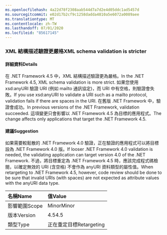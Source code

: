 ```yaml
---
ms.openlocfilehash: 4a22d78f2308aab544d7a7d2e4d05ddc1ad5457d
ms.sourcegitcommit: e02d17b2cf9c1258dadda4810a5e6072a0089aee
ms.translationtype: MT
ms.contentlocale: zh-TW
ms.lasthandoff: 07/01/2020
ms.locfileid: "85617145"
---
```

### <a name="xml-schema-validation-is-stricter"></a><span data-ttu-id="b04c4-101">XML 結構描述驗證更嚴格</span><span class="sxs-lookup"><span data-stu-id="b04c4-101">XML schema validation is stricter</span></span>

#### <a name="details"></a><span data-ttu-id="b04c4-102">詳細資料</span><span class="sxs-lookup"><span data-stu-id="b04c4-102">Details</span></span>

<span data-ttu-id="b04c4-103">在 .NET Framework 4.5 中，XML 結構描述驗證更為嚴格。</span><span class="sxs-lookup"><span data-stu-id="b04c4-103">In the .NET Framework 4.5, XML schema validation is more strict.</span></span> <span data-ttu-id="b04c4-104">如果您使用 xsd:anyURI 驗證 URI (例如 mailto 通訊協定)，而 URI 中有空格，則驗證會失敗。</span><span class="sxs-lookup"><span data-stu-id="b04c4-104">If you use xsd:anyURI to validate a URI such as a mailto protocol, validation fails if there are spaces in the URI.</span></span> <span data-ttu-id="b04c4-105">在舊版 .NET Framework 中，驗證會成功。</span><span class="sxs-lookup"><span data-stu-id="b04c4-105">In previous versions of the .NET Framework, validation succeeded.</span></span> <span data-ttu-id="b04c4-106">這項變更只會影響以 .NET Framework 4.5 為目標的應用程式。</span><span class="sxs-lookup"><span data-stu-id="b04c4-106">The change affects only applications that target the .NET Framework 4.5.</span></span>

#### <a name="suggestion"></a><span data-ttu-id="b04c4-107">建議</span><span class="sxs-lookup"><span data-stu-id="b04c4-107">Suggestion</span></span>

<span data-ttu-id="b04c4-108">如果需要較鬆散的 .NET Framework 4.0 驗證，正在驗證的應用程式可以將目標設為 .NET Framework 4.0 版。</span><span class="sxs-lookup"><span data-stu-id="b04c4-108">If looser .NET Framework 4.0 validation is needed, the validating application can target version 4.0 of the .NET Framework.</span></span> <span data-ttu-id="b04c4-109">不過，將目標重定為 .NET Framework 4.5 時，應該完成程式碼檢閱，以確定無效的 URI (含空格) 不會作為 anyURI 資料類型的屬性值。</span><span class="sxs-lookup"><span data-stu-id="b04c4-109">When retargeting to .NET Framework 4.5, however, code review should be done to be sure that invalid URIs (with spaces) are not expected as attribute values with the anyURI data type.</span></span>

| <span data-ttu-id="b04c4-110">名稱</span><span class="sxs-lookup"><span data-stu-id="b04c4-110">Name</span></span>    | <span data-ttu-id="b04c4-111">值</span><span class="sxs-lookup"><span data-stu-id="b04c4-111">Value</span></span>       |
|:--------|:------------|
| <span data-ttu-id="b04c4-112">影響範圍</span><span class="sxs-lookup"><span data-stu-id="b04c4-112">Scope</span></span>   | <span data-ttu-id="b04c4-113">Minor</span><span class="sxs-lookup"><span data-stu-id="b04c4-113">Minor</span></span>       |
| <span data-ttu-id="b04c4-114">版本</span><span class="sxs-lookup"><span data-stu-id="b04c4-114">Version</span></span> | <span data-ttu-id="b04c4-115">4.5</span><span class="sxs-lookup"><span data-stu-id="b04c4-115">4.5</span></span>         |
| <span data-ttu-id="b04c4-116">類型</span><span class="sxs-lookup"><span data-stu-id="b04c4-116">Type</span></span>    | <span data-ttu-id="b04c4-117">正在重定目標</span><span class="sxs-lookup"><span data-stu-id="b04c4-117">Retargeting</span></span> |
